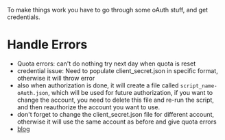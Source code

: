 To make things work you have to go through some oAuth stuff, and get credentials.

# Handle Errors
- Quota errors: can't do nothing try next day when quota is reset
- credential issue: Need to populate client_secret.json in specific format, otherwise it will throw error
- also when authorization is done, it will create a file called `script_name-oAuth.json`, which will be used for future authorization, if you want to change the account, you need to delete this file and re-run the script, and then reauthorize the account you want to use.
- don't forget to change the client_secret.json file for different account, otherwise it will use the same account as before and give quota errors
- [blog](https://sunil-dhaka.github.io/automation/automate-video-uploads.html)

